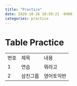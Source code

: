 ```yaml
---
title: "Practice"
date: 2020-10-26 18:59:21 -0400
categories: practice
---
```

<h1>Table Practice</h1>
<table>
  <tr>
    <td>번호</td>
    <td>제목</td>
    <td>내용</td>
  </tr>
  <tr>
    <td>1</td>
    <td>연습</td>
    <td>뭐라고</td>
  </tr>
  <tr>
    <td>2</td>
    <td>삼진그룹</td>
    <td>영어토익반</td>
  </tr>
</table>
